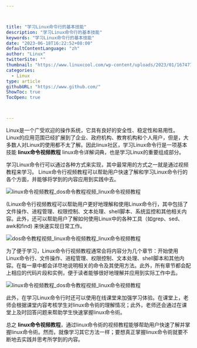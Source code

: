 ```yaml
---



title: "学习Linux命令行的基本技能"
description: "学习Linux命令行的基本技能"
keywords: "学习Linux命令行的基本技能"
date: "2023-06-18T16:22:52+08:00"
defaultContentLanguage: "zh"
author: "Linux"
twitterSite: ""
thumbnail: "https://www.linuxcool.com/wp-content/uploads/2023/01/1674771474137_0.png"
categories:
  - Linux
type: article
githubURL: "https://www.github.com/"
ShowToc: true
TocOpen: true



---
```


Linux是一个广受欢迎的操作系统，它具有良好的安全性、稳定性和易用性。Linux的应用范围已经扩展到了企业、政府机构、教育机构和个人用户，但是，大多数人对Linux的使用都不太了解。因此linux社区，学习Linux命令行是一项基本技能 **linux命令视频教程** linux命令详解词典，也是学习Linux的重要组成部分。

学习Linux命令行可以通过各种方式来实现，其中最常用的方式之一就是通过视频教程来学习。 Linux命令行视频教程可以帮助用户快速了解和学习Linux命令行的各个方面，并能够将学到的内容应用到实践中去。

![linux命令视频教程_dos命令教程视频_linux命令视频教程](https://www.linuxcool.com/wp-content/uploads/2023/01/1674771474137_0.png)

(Linux命令行视频教程可以帮助用户更好地理解和使用Linux命令行，其中包括了文件操作、进程管理、权限控制、文本处理、shell脚本、系统监控和其他相关内容。此外，还可以帮助用户了解如何使用Linux中的各种工具（如grep、sed、awk和find) 来快速实现日常工作。

![dos命令教程视频_linux命令视频教程_linux命令视频教程](https://www.linuxcool.com/wp-content/uploads/2023/01/1674771474137_1.png)

为了便于学习，Linux命令行视频教程通常会将内容分为几个章节：开始使用Linux命令行、文件操作、进程管理、权限控制、文本处理、shell脚本和其他内容。在每一章中都会详尽地说明相关的命令及其使用方法。此外，所有章节都会配上相应的代码片段和实例，便于读者能够很好地理解并应用到实际工作中去。

![linux命令视频教程_dos命令教程视频_linux命令视频教程](https://www.linuxcool.com/wp-content/uploads/2023/01/1674771474137_2.jpg)

此外，在学习Linux命令行时还可以使用在线课堂来加强学习体验。在课堂上，老师会根据课堂内容考核学生对linux命令術的理解情况；此外，老师还会通过在课堂上及时回答问题来帮助学生快速掌握linux命令術。

总之 **linux命令视频教程**，通过linux命令術的视频教程能够帮助用户快速了解并掌握linux命令術。然而，就像学习其它方法一样；要想真正掌握linux命令術就要不断地去实践并思考所学到的内容。